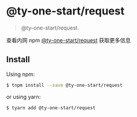# @ty-one-start/request

> @ty-one-start/request.

查看内网 npm [@ty-one-start/request](http://npm.tongyu.tech/-/web/detail/request) 获取更多信息

## Install

Using npm:

```bash
$ tnpm install --save @ty-one-start/request
```

or using yarn:

```bash
$ tyarn add @ty-one-start/request
```
